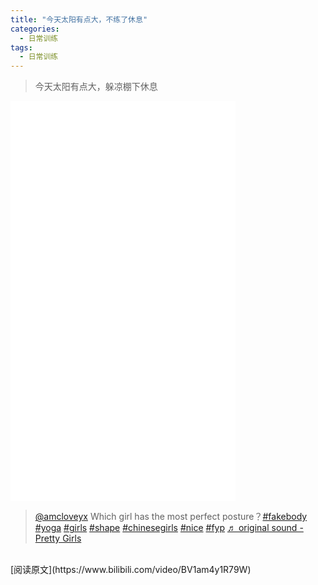```yaml
---
title: "今天太阳有点大，不练了休息"
categories:
  - 日常训练
tags:
  - 日常训练
---
```


>今天太阳有点大，躲凉棚下休息

<iframe width="360px" height="640px" src="//player.bilibili.com/player.html?aid=679355672&bvid=BV1am4y1R79W&cid=517880182&page=1" scrolling="no" border="0" frameborder="no" framespacing="0" allowfullscreen="true"> </iframe>
<br/>
<blockquote class="tiktok-embed" cite="https://www.tiktok.com/@amcloveyx/video/7074197496712432939" data-video-id="7074197496712432939" style="max-width: 605px;min-width: 325px;" > <section> <a target="_blank" title="@amcloveyx" href="https://www.tiktok.com/@amcloveyx">@amcloveyx</a> Which girl has the most perfect posture？<a title="fakebody" target="_blank" href="https://www.tiktok.com/tag/fakebody">#fakebody</a> <a title="yoga" target="_blank" href="https://www.tiktok.com/tag/yoga">#yoga</a> <a title="girls" target="_blank" href="https://www.tiktok.com/tag/girls">#girls</a> <a title="shape" target="_blank" href="https://www.tiktok.com/tag/shape">#shape</a> <a title="chinesegirls" target="_blank" href="https://www.tiktok.com/tag/chinesegirls">#chinesegirls</a> <a title="nice" target="_blank" href="https://www.tiktok.com/tag/nice">#nice</a> <a title="fyp" target="_blank" href="https://www.tiktok.com/tag/fyp">#fyp</a> <a target="_blank" title="♬ original sound  - Pretty Girls" href="https://www.tiktok.com/music/original-sound-Pretty-Girls-7074197403829586730">♬ original sound  - Pretty Girls</a> </section> </blockquote> <script async src="https://www.tiktok.com/embed.js"></script>
<br/>
[阅读原文](https://www.bilibili.com/video/BV1am4y1R79W)
